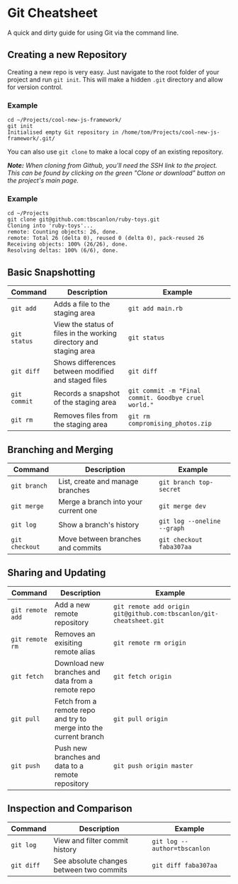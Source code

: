 # Git Cheatsheet
A quick and dirty guide for using Git via the command line.

## Creating a new Repository
Creating a new repo is very easy. Just navigate to the root folder of your project and run `git init`. This will make a hidden `.git` directory and allow for version control.

### Example
```
cd ~/Projects/cool-new-js-framework/
git init
Initialised empty Git repository in /home/tom/Projects/cool-new-js-framework/.git/
```

You can also use `git clone` to make a local copy of an existing repository.

***Note:*** *When cloning from Github, you'll need the SSH link to the project. This can be found by clicking on the green "Clone or download" button on the project's main page.*

### Example
```
cd ~/Projects
git clone git@github.com:tbscanlon/ruby-toys.git
Cloning into 'ruby-toys'...
remote: Counting objects: 26, done.
remote: Total 26 (delta 0), reused 0 (delta 0), pack-reused 26
Receiving objects: 100% (26/26), done.
Resolving deltas: 100% (6/6), done.
```

## Basic Snapshotting
| Command        | Description           | Example  |
| -------------- |---------------------| --------|
| `git add` | Adds a file to the staging area | `git add main.rb` |
| `git status` | View the status of files in the working directory and staging area | `git status` |
| `git diff` | Shows differences between modified and staged files | `git diff` |
| `git commit` | Records a snapshot of the staging area | `git commit -m "Final commit. Goodbye cruel world."` |
| `git rm` | Removes files from the staging area | `git rm compromising_photos.zip` |

## Branching and Merging
| Command        | Description           | Example  |
| -------------- |---------------------| --------|
| `git branch` | List, create and manage branches | `git branch top-secret` |
| `git merge` | Merge a branch into your current one | `git merge dev` |
| `git log` | Show a branch's history | `git log --oneline --graph` |
| `git checkout` | Move between branches and commits | `git checkout faba307aa` |

## Sharing and Updating
| Command        | Description           | Example  |
| -------------- |---------------------| --------|
| `git remote add` | Add a new remote repository | `git remote add origin git@github.com:tbscanlon/git-cheatsheet.git` |
| `git remote rm` | Removes an exisiting remote alias | `git remote rm origin` |
| `git fetch` | Download new branches and data from a remote repo | `git fetch origin` |
| `git pull` | Fetch from a remote repo and try to merge into the current branch | `git pull origin` |
| `git push` | Push new branches and data to a remote repository | `git push origin master` |

## Inspection and Comparison
| Command        | Description           | Example  |
| -------------- |---------------------| --------|
| `git log` | View and filter commit history | `git log --author=tbscanlon` |
| `git diff` | See absolute changes between two commits | `git diff faba307aa` |
